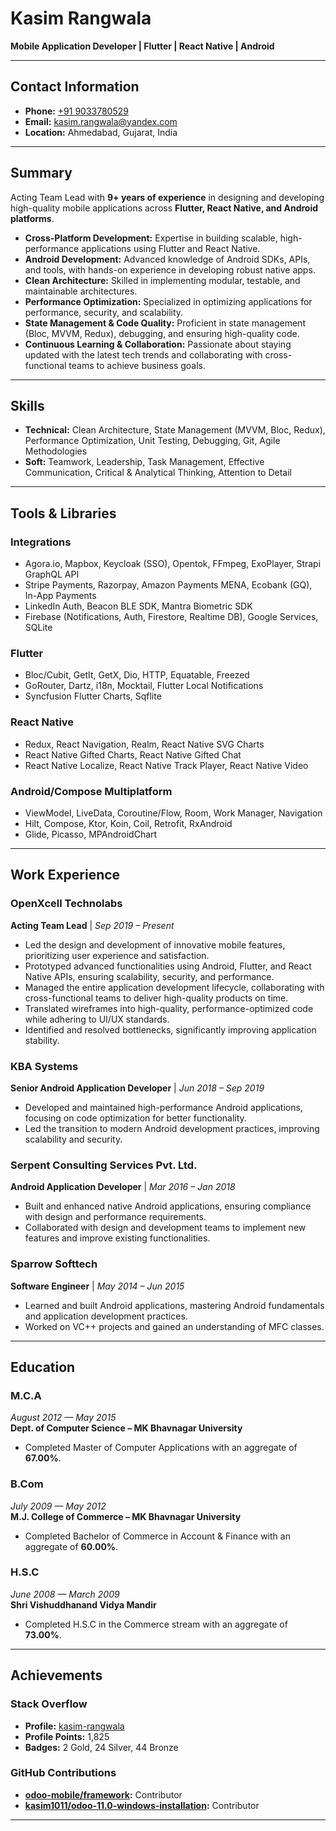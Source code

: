 # Kasim Rangwala  
**Mobile Application Developer | Flutter | React Native | Android**  

---

## Contact Information  
- **Phone:** [+91 9033780529](tel:+919033780529)  
- **Email:** [kasim.rangwala@yandex.com](mailto:kasim.rangwala@yandex.com)  
- **Location:** Ahmedabad, Gujarat, India  

---

## Summary  
Acting Team Lead with **9+ years of experience** in designing and developing high-quality mobile applications across **Flutter, React Native, and Android platforms**.  

- **Cross-Platform Development:** Expertise in building scalable, high-performance applications using Flutter and React Native.  
- **Android Development:** Advanced knowledge of Android SDKs, APIs, and tools, with hands-on experience in developing robust native apps.  
- **Clean Architecture:** Skilled in implementing modular, testable, and maintainable architectures.  
- **Performance Optimization:** Specialized in optimizing applications for performance, security, and scalability.  
- **State Management & Code Quality:** Proficient in state management (Bloc, MVVM, Redux), debugging, and ensuring high-quality code.  
- **Continuous Learning & Collaboration:** Passionate about staying updated with the latest tech trends and collaborating with cross-functional teams to achieve business goals.  

---

## Skills  
- **Technical:** Clean Architecture, State Management (MVVM, Bloc, Redux), Performance Optimization, Unit Testing, Debugging, Git, Agile Methodologies  
- **Soft:** Teamwork, Leadership, Task Management, Effective Communication, Critical & Analytical Thinking, Attention to Detail  

---

## Tools & Libraries  
### Integrations  
- Agora.io, Mapbox, Keycloak (SSO), Opentok, FFmpeg, ExoPlayer, Strapi GraphQL API  
- Stripe Payments, Razorpay, Amazon Payments MENA, Ecobank (GQ), In-App Payments  
- LinkedIn Auth, Beacon BLE SDK, Mantra Biometric SDK  
- Firebase (Notifications, Auth, Firestore, Realtime DB), Google Services, SQLite  

### Flutter  
- Bloc/Cubit, GetIt, GetX, Dio, HTTP, Equatable, Freezed  
- GoRouter, Dartz, i18n, Mocktail, Flutter Local Notifications  
- Syncfusion Flutter Charts, Sqflite  

### React Native  
- Redux, React Navigation, Realm, React Native SVG Charts  
- React Native Gifted Charts, React Native Gifted Chat  
- React Native Localize, React Native Track Player, React Native Video  

### Android/Compose Multiplatform  
- ViewModel, LiveData, Coroutine/Flow, Room, Work Manager, Navigation  
- Hilt, Compose, Ktor, Koin, Coil, Retrofit, RxAndroid  
- Glide, Picasso, MPAndroidChart  

---

## Work Experience  

### OpenXcell Technolabs  
**Acting Team Lead** | *Sep 2019 – Present*  
- Led the design and development of innovative mobile features, prioritizing user experience and satisfaction.  
- Prototyped advanced functionalities using Android, Flutter, and React Native APIs, ensuring scalability, security, and performance.  
- Managed the entire application development lifecycle, collaborating with cross-functional teams to deliver high-quality products on time.  
- Translated wireframes into high-quality, performance-optimized code while adhering to UI/UX standards.  
- Identified and resolved bottlenecks, significantly improving application stability.  

### KBA Systems  
**Senior Android Application Developer** | *Jun 2018 – Sep 2019*  
- Developed and maintained high-performance Android applications, focusing on code optimization for better functionality.  
- Led the transition to modern Android development practices, improving scalability and security.  

### Serpent Consulting Services Pvt. Ltd.  
**Android Application Developer** | *Mar 2016 – Jan 2018*  
- Built and enhanced native Android applications, ensuring compliance with design and performance requirements.  
- Collaborated with design and development teams to implement new features and improve existing functionalities.  

### Sparrow Softtech  
**Software Engineer** | *May 2014 – Jun 2015*  
- Learned and built Android applications, mastering Android fundamentals and application development practices.  
- Worked on VC++ projects and gained an understanding of MFC classes.  

---

## Education  
### M.C.A  
*August 2012 — May 2015*  
**Dept. of Computer Science – MK Bhavnagar University**  
- Completed Master of Computer Applications with an aggregate of **67.00%**.  

### B.Com  
*July 2009 — May 2012*  
**M.J. College of Commerce – MK Bhavnagar University**  
- Completed Bachelor of Commerce in Account & Finance with an aggregate of **60.00%**.  

### H.S.C  
*June 2008 — March 2009*  
**Shri Vishuddhanand Vidya Mandir**  
- Completed H.S.C in the Commerce stream with an aggregate of **73.00%**.  

---

## Achievements  
### Stack Overflow  
- **Profile:** [kasim-rangwala](https://stackoverflow.com/users/3702021/kasim-rangwala)  
- **Profile Points:** 1,825  
- **Badges:** 2 Gold, 24 Silver, 44 Bronze  

### GitHub Contributions  
- **[odoo-mobile/framework](https://github.com/odoo-mobile/framework):** Contributor  
- **[kasim1011/odoo-11.0-windows-installation](https://github.com/kasim1011/odoo-11.0-windows-installation):** Contributor  

---
